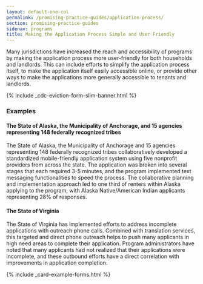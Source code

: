 ```yaml
---
layout: default-one-col
permalink: /promising-practice-guides/application-process/
section: promising-practice-guides
sidenav: programs
title: Making the Application Process Simple and User Friendly
---
```


Many jurisdictions have increased the reach and accessibility of programs by making the application process more user-friendly for both households and landlords. This can include efforts to simplify the application process itself, to make the application itself easily accessible online, or provide other ways to make the applications more generally accessible to tenants and landlords.

{% include _cdc-eviction-form-slim-banner.html %}

### Examples

#### The State of Alaska, the Municipality of Anchorage, and 15 agencies representing 148 federally recognized tribes 

The State of Alaska, the Municipality of Anchorage and 15 agencies representing 148 federally recognized tribes collaboratively developed a standardized mobile-friendly application system using five nonprofit providers from across the state. The application was broken into several stages that each required 3-5 minutes, and the program implemented text messaging functionalities to speed the process. The collaborative planning and implementation approach led to one third of renters within Alaska applying to the program, with Alaska Native/American Indian applicants representing 28% of responses. 

#### The State of Virginia

The State of Virginia has implemented efforts to address incomplete applications with outreach phone calls. Combined with translation services, this targeted and direct phone outreach helps to push many applicants in high need areas to complete their application. Program administrators have noted that many applicants had not realized that their applications were incomplete, and these outbound efforts have a direct correlation with improvements in application completion.

{% include _card-example-forms.html %}